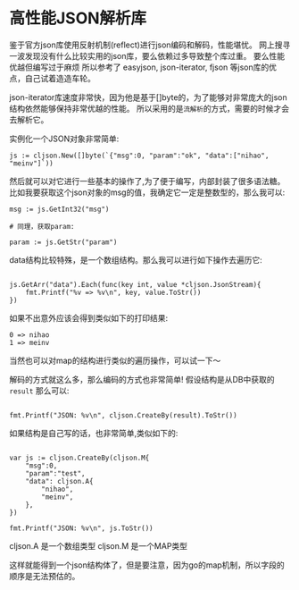# 高性能JSON解析库

鉴于官方json库使用反射机制(reflect)进行json编码和解码，性能堪忧。
网上搜寻一波发现没有什么比较实用的json库，要么依赖过多导致整个库过重。
要么性能优越但编写过于麻烦
所以参考了 easyjson, json-iterator, fjson 等json库的优点，自己试着造造车轮。

json-iterator库速度非常快，因为他是基于[]byte的，为了能够对非常庞大的json结构依然能够保持非常优越的性能。
所以采用的是`流解析`的方式，需要的时候才会去解析它。

实例化一个JSON对象非常简单:

~~~
js := cljson.New([]byte(`{"msg":0, "param":"ok", "data":["nihao", "meinv"]`))
~~~

然后就可以对它进行一些基本的操作了,为了便于编写，内部封装了很多语法糖。
比如我要获取这个json对象的msg的值，我确定它一定是整数型的，那么我可以:

~~~
msg := js.GetInt32("msg")

# 同理，获取param:

param := js.GetStr("param")
~~~

data结构比较特殊，是一个数组结构。那么我可以进行如下操作去遍历它:

~~~

js.GetArr("data").Each(func(key int, value *cljson.JsonStream){
    fmt.Printf("%v => %v\n", key, value.ToStr())
})

~~~

如果不出意外应该会得到类似如下的打印结果:
~~~
0 => nihao
1 => meinv
~~~

当然也可以对map的结构进行类似的遍历操作，可以试一下～

解码的方式就这么多，那么编码的方式也非常简单!
假设结构是从DB中获取的 `result` 那么可以:

~~~

fmt.Printf("JSON: %v\n", cljson.CreateBy(result).ToStr())

~~~

如果结构是自己写的话，也非常简单,类似如下的:
~~~

var js := cljson.CreateBy(cljson.M{
    "msg":0,
    "param":"test",
    "data": cljson.A{
        "nihao",
        "meinv",
    },
})

fmt.Printf("JSON: %v\n", js.ToStr())

~~~

cljson.A 是一个数组类型
cljson.M 是一个MAP类型

这样就能得到一个json结构体了，但是要注意，因为go的map机制，所以字段的顺序是无法预估的。